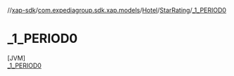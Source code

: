 //[xap-sdk](../../../../../index.md)/[com.expediagroup.sdk.xap.models](../../../index.md)/[Hotel](../../index.md)/[StarRating](../index.md)/[_1_PERIOD0](index.md)

# _1_PERIOD0

[JVM]\
[_1_PERIOD0](index.md)
